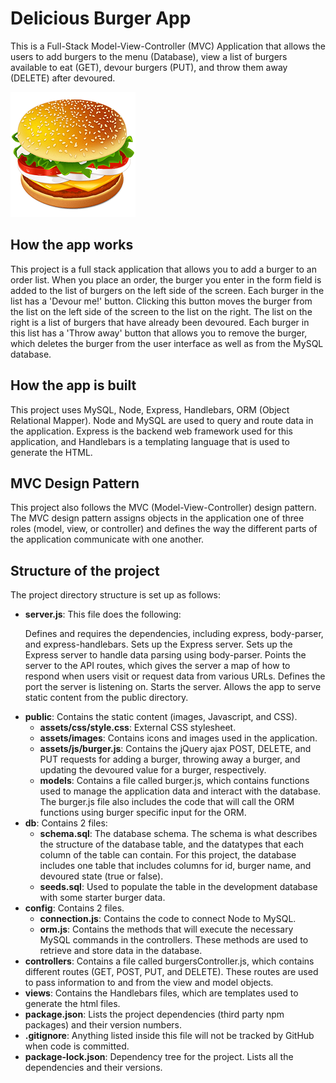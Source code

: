 # Delicious Burger App
This is a Full-Stack Model-View-Controller (MVC) Application that allows the users to add burgers to the menu (Database), view a list of burgers available to eat (GET), devour burgers (PUT), and throw them away (DELETE) after devoured.

![Results](/public/assets/images/burger2-1.png)

## How the app works
This project is a full stack application that allows you to add a burger to an order list. When you place an order, the burger you enter in the form field is added to the list of burgers on the left side of the screen. Each burger in the list has a 'Devour me!' button. Clicking this button moves the burger from the list on the left side of the screen to the list on the right. The list on the right is a list of burgers that have already been devoured. Each burger in this list has a 'Throw away' button that allows you to remove the burger, which deletes the burger from the user interface as well as from the MySQL database.

## How the app is built
This project uses MySQL, Node, Express, Handlebars, ORM (Object Relational Mapper). Node and MySQL are used to query and route data in the application. Express is the backend web framework used for this application, and Handlebars is a templating language that is used to generate the HTML.

## MVC Design Pattern
This project also follows the MVC (Model-View-Controller) design pattern. The MVC design pattern assigns objects in the application one of three roles (model, view, or controller) and defines the way the different parts of the application communicate with one another.

## Structure of the project

The project directory structure is set up as follows:
<ul>
<li><b>server.js</b>: This file does the following:

Defines and requires the dependencies, including express, body-parser, and express-handlebars.
Sets up the Express server.
Sets up the Express server to handle data parsing using body-parser.
Points the server to the API routes, which gives the server a map of how to respond when users visit or request data from various URLs.
Defines the port the server is listening on.
Starts the server.
Allows the app to serve static content from the public directory.</li>

<li><b>public</b>: Contains the static content (images, Javascript, and CSS).
    <ul>
        <li><b>assets/css/style.css</b>: External CSS stylesheet.</li>
        <li><b>assets/images</b>: Contains icons and images used in the application.</li>
        <li><b>assets/js/burger.js</b>: Contains the jQuery ajax POST, DELETE, and PUT requests for adding a burger, throwing away a burger, and updating the devoured value for a burger, respectively.</li>
        <li><b>models</b>: Contains a file called burger.js, which contains functions used to manage the application data and interact with the database. The burger.js file also includes the code that will call the ORM functions using burger specific input for the ORM.</li>
    </ul>
</li>

<li><b>db</b>: Contains 2 files:
    <ul>
        <li><b>schema.sql</b>: The database schema. The schema is what describes the structure of the database table, and the datatypes that each column of the table can contain. For this project, the database includes one table that includes columns for id, burger name, and devoured state (true or false).</li>
        <li><b>seeds.sql</b>: Used to populate the table in the development database with some starter burger data.</li>
    </ul>
</li>

<li><b>config</b>: Contains 2 files.
    <ul>
        <li><b>connection.js</b>: Contains the code to connect Node to MySQL.</li>
        <li><b>orm.js</b>: Contains the methods that will execute the necessary MySQL commands in the controllers. These methods are used to retrieve and store data in the database.</li>
    </ul>
</li>

<li><b>controllers</b>: Contains a file called burgersController.js, which contains different routes (GET, POST, PUT, and DELETE). These routes are used to pass information to and from the view and model objects.</li>

<li><b>views</b>: Contains the Handlebars files, which are templates used to generate the html files.</li>

<li><b>package.json</b>: Lists the project dependencies (third party npm packages) and their version numbers.</li>
<li><b>.gitignore</b>: Anything listed inside this file will not be tracked by GitHub when code is committed.</li>
<li><b>package-lock.json</b>: Dependency tree for the project. Lists all the dependencies and their versions.</li>
</ul>